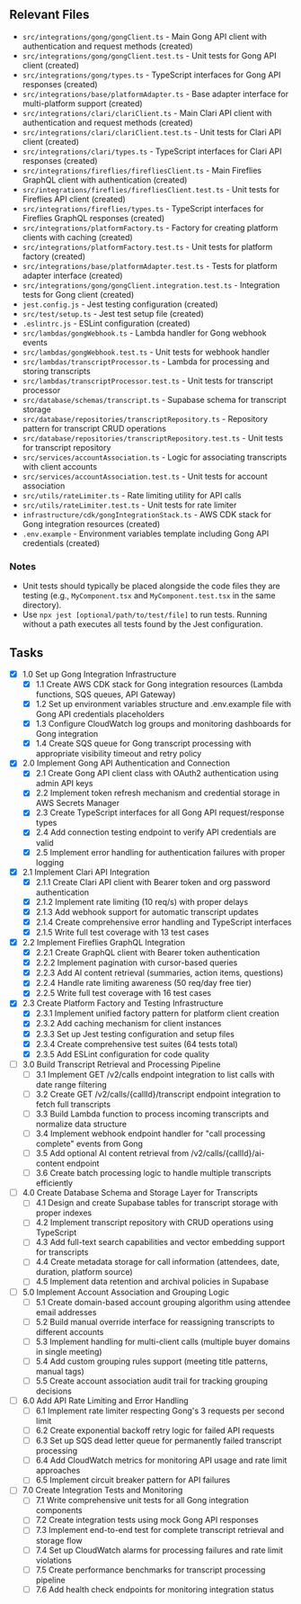 ## Relevant Files

- `src/integrations/gong/gongClient.ts` - Main Gong API client with authentication and request methods (created)
- `src/integrations/gong/gongClient.test.ts` - Unit tests for Gong API client (created)
- `src/integrations/gong/types.ts` - TypeScript interfaces for Gong API responses (created)
- `src/integrations/base/platformAdapter.ts` - Base adapter interface for multi-platform support (created)
- `src/integrations/clari/clariClient.ts` - Main Clari API client with authentication and request methods (created)
- `src/integrations/clari/clariClient.test.ts` - Unit tests for Clari API client (created)
- `src/integrations/clari/types.ts` - TypeScript interfaces for Clari API responses (created)
- `src/integrations/fireflies/firefliesClient.ts` - Main Fireflies GraphQL client with authentication (created)
- `src/integrations/fireflies/firefliesClient.test.ts` - Unit tests for Fireflies API client (created)
- `src/integrations/fireflies/types.ts` - TypeScript interfaces for Fireflies GraphQL responses (created)
- `src/integrations/platformFactory.ts` - Factory for creating platform clients with caching (created)
- `src/integrations/platformFactory.test.ts` - Unit tests for platform factory (created)
- `src/integrations/base/platformAdapter.test.ts` - Tests for platform adapter interface (created)
- `src/integrations/gong/gongClient.integration.test.ts` - Integration tests for Gong client (created)
- `jest.config.js` - Jest testing configuration (created)
- `src/test/setup.ts` - Jest test setup file (created)
- `.eslintrc.js` - ESLint configuration (created)
- `src/lambdas/gongWebhook.ts` - Lambda handler for Gong webhook events
- `src/lambdas/gongWebhook.test.ts` - Unit tests for webhook handler
- `src/lambdas/transcriptProcessor.ts` - Lambda for processing and storing transcripts
- `src/lambdas/transcriptProcessor.test.ts` - Unit tests for transcript processor
- `src/database/schemas/transcript.ts` - Supabase schema for transcript storage
- `src/database/repositories/transcriptRepository.ts` - Repository pattern for transcript CRUD operations
- `src/database/repositories/transcriptRepository.test.ts` - Unit tests for transcript repository
- `src/services/accountAssociation.ts` - Logic for associating transcripts with client accounts
- `src/services/accountAssociation.test.ts` - Unit tests for account association
- `src/utils/rateLimiter.ts` - Rate limiting utility for API calls
- `src/utils/rateLimiter.test.ts` - Unit tests for rate limiter
- `infrastructure/cdk/gongIntegrationStack.ts` - AWS CDK stack for Gong integration resources (created)
- `.env.example` - Environment variables template including Gong API credentials (created)

### Notes

- Unit tests should typically be placed alongside the code files they are testing (e.g., `MyComponent.tsx` and `MyComponent.test.tsx` in the same directory).
- Use `npx jest [optional/path/to/test/file]` to run tests. Running without a path executes all tests found by the Jest configuration.

## Tasks

- [x] 1.0 Set up Gong Integration Infrastructure
  - [x] 1.1 Create AWS CDK stack for Gong integration resources (Lambda functions, SQS queues, API Gateway)
  - [x] 1.2 Set up environment variables structure and .env.example file with Gong API credentials placeholders
  - [x] 1.3 Configure CloudWatch log groups and monitoring dashboards for Gong integration
  - [x] 1.4 Create SQS queue for Gong transcript processing with appropriate visibility timeout and retry policy

- [x] 2.0 Implement Gong API Authentication and Connection
  - [x] 2.1 Create Gong API client class with OAuth2 authentication using admin API keys
  - [x] 2.2 Implement token refresh mechanism and credential storage in AWS Secrets Manager
  - [x] 2.3 Create TypeScript interfaces for all Gong API request/response types
  - [x] 2.4 Add connection testing endpoint to verify API credentials are valid
  - [x] 2.5 Implement error handling for authentication failures with proper logging

- [x] 2.1 Implement Clari API Integration
  - [x] 2.1.1 Create Clari API client with Bearer token and org password authentication
  - [x] 2.1.2 Implement rate limiting (10 req/s) with proper delays
  - [x] 2.1.3 Add webhook support for automatic transcript updates
  - [x] 2.1.4 Create comprehensive error handling and TypeScript interfaces
  - [x] 2.1.5 Write full test coverage with 13 test cases

- [x] 2.2 Implement Fireflies GraphQL Integration
  - [x] 2.2.1 Create GraphQL client with Bearer token authentication
  - [x] 2.2.2 Implement pagination with cursor-based queries
  - [x] 2.2.3 Add AI content retrieval (summaries, action items, questions)
  - [x] 2.2.4 Handle rate limiting awareness (50 req/day free tier)
  - [x] 2.2.5 Write full test coverage with 16 test cases

- [x] 2.3 Create Platform Factory and Testing Infrastructure
  - [x] 2.3.1 Implement unified factory pattern for platform client creation
  - [x] 2.3.2 Add caching mechanism for client instances
  - [x] 2.3.3 Set up Jest testing configuration and setup files
  - [x] 2.3.4 Create comprehensive test suites (64 tests total)
  - [x] 2.3.5 Add ESLint configuration for code quality

- [ ] 3.0 Build Transcript Retrieval and Processing Pipeline
  - [ ] 3.1 Implement GET /v2/calls endpoint integration to list calls with date range filtering
  - [ ] 3.2 Create GET /v2/calls/{callId}/transcript endpoint integration to fetch full transcripts
  - [ ] 3.3 Build Lambda function to process incoming transcripts and normalize data structure
  - [ ] 3.4 Implement webhook endpoint handler for "call processing complete" events from Gong
  - [ ] 3.5 Add optional AI content retrieval from /v2/calls/{callId}/ai-content endpoint
  - [ ] 3.6 Create batch processing logic to handle multiple transcripts efficiently

- [ ] 4.0 Create Database Schema and Storage Layer for Transcripts
  - [ ] 4.1 Design and create Supabase tables for transcript storage with proper indexes
  - [ ] 4.2 Implement transcript repository with CRUD operations using TypeScript
  - [ ] 4.3 Add full-text search capabilities and vector embedding support for transcripts
  - [ ] 4.4 Create metadata storage for call information (attendees, date, duration, platform source)
  - [ ] 4.5 Implement data retention and archival policies in Supabase

- [ ] 5.0 Implement Account Association and Grouping Logic
  - [ ] 5.1 Create domain-based account grouping algorithm using attendee email addresses
  - [ ] 5.2 Build manual override interface for reassigning transcripts to different accounts
  - [ ] 5.3 Implement handling for multi-client calls (multiple buyer domains in single meeting)
  - [ ] 5.4 Add custom grouping rules support (meeting title patterns, manual tags)
  - [ ] 5.5 Create account association audit trail for tracking grouping decisions

- [ ] 6.0 Add API Rate Limiting and Error Handling
  - [ ] 6.1 Implement rate limiter respecting Gong's 3 requests per second limit
  - [ ] 6.2 Create exponential backoff retry logic for failed API requests
  - [ ] 6.3 Set up SQS dead letter queue for permanently failed transcript processing
  - [ ] 6.4 Add CloudWatch metrics for monitoring API usage and rate limit approaches
  - [ ] 6.5 Implement circuit breaker pattern for API failures

- [ ] 7.0 Create Integration Tests and Monitoring
  - [ ] 7.1 Write comprehensive unit tests for all Gong integration components
  - [ ] 7.2 Create integration tests using mock Gong API responses
  - [ ] 7.3 Implement end-to-end test for complete transcript retrieval and storage flow
  - [ ] 7.4 Set up CloudWatch alarms for processing failures and rate limit violations
  - [ ] 7.5 Create performance benchmarks for transcript processing pipeline
  - [ ] 7.6 Add health check endpoints for monitoring integration status